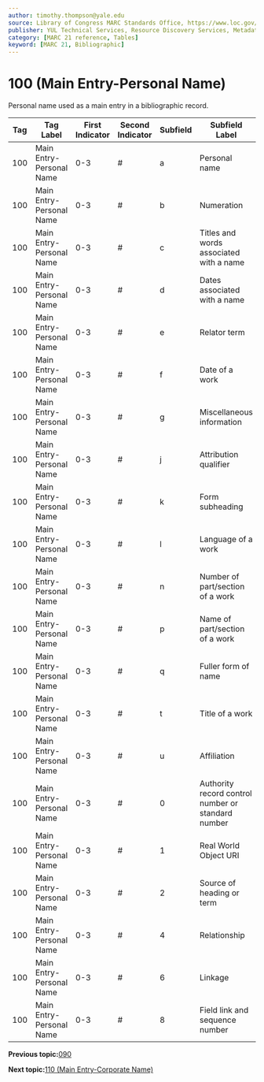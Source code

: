 ```yaml
---
author: timothy.thompson@yale.edu
source: Library of Congress MARC Standards Office, https://www.loc.gov/marc/bibliographic/bd100.html
publisher: YUL Technical Services, Resource Discovery Services, Metadata Services Unit
category: [MARC 21 reference, Tables]
keyword: [MARC 21, Bibliographic]
---
```


# 100 \(Main Entry-Personal Name\)

Personal name used as a main entry in a bibliographic record.

|Tag|Tag Label|First Indicator|Second Indicator|Subfield|Subfield Label|Repeatable|
|---|---------|---------------|----------------|--------|--------------|----------|
|100|Main Entry-Personal Name|0-3|\#|a|Personal name|F|
|100|Main Entry-Personal Name|0-3|\#|b|Numeration|F|
|100|Main Entry-Personal Name|0-3|\#|c|Titles and words associated with a name|T|
|100|Main Entry-Personal Name|0-3|\#|d|Dates associated with a name|F|
|100|Main Entry-Personal Name|0-3|\#|e|Relator term|T|
|100|Main Entry-Personal Name|0-3|\#|f|Date of a work|F|
|100|Main Entry-Personal Name|0-3|\#|g|Miscellaneous information|T|
|100|Main Entry-Personal Name|0-3|\#|j|Attribution qualifier|T|
|100|Main Entry-Personal Name|0-3|\#|k|Form subheading|T|
|100|Main Entry-Personal Name|0-3|\#|l|Language of a work|F|
|100|Main Entry-Personal Name|0-3|\#|n|Number of part/section of a work|T|
|100|Main Entry-Personal Name|0-3|\#|p|Name of part/section of a work|T|
|100|Main Entry-Personal Name|0-3|\#|q|Fuller form of name|F|
|100|Main Entry-Personal Name|0-3|\#|t|Title of a work|F|
|100|Main Entry-Personal Name|0-3|\#|u|Affiliation|F|
|100|Main Entry-Personal Name|0-3|\#|0|Authority record control number or standard number|T|
|100|Main Entry-Personal Name|0-3|\#|1|Real World Object URI|T|
|100|Main Entry-Personal Name|0-3|\#|2|Source of heading or term|F|
|100|Main Entry-Personal Name|0-3|\#|4|Relationship|T|
|100|Main Entry-Personal Name|0-3|\#|6|Linkage|F|
|100|Main Entry-Personal Name|0-3|\#|8|Field link and sequence number|T|

**Previous topic:**[090](../tables/090_bib_table.md)

**Next topic:**[110 \(Main Entry-Corporate Name\)](../tables/110_bib_table.md)

